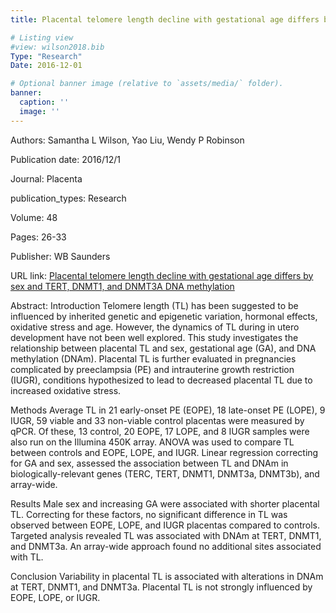 ```yaml
---
title: Placental telomere length decline with gestational age differs by sex and TERT, DNMT1, and DNMT3A DNA methylation

# Listing view
#view: wilson2018.bib
Type: "Research"
Date: 2016-12-01

# Optional banner image (relative to `assets/media/` folder).
banner:
  caption: ''
  image: ''
---
```

Authors: Samantha L Wilson, Yao Liu, Wendy P Robinson

Publication date: 2016/12/1

Journal: Placenta

publication_types: Research

Volume: 48

Pages: 26-33

Publisher: WB Saunders

URL link: [Placental telomere length decline with gestational age differs by sex and TERT, DNMT1, and DNMT3A DNA methylation](https://www.sciencedirect.com/science/article/pii/S0143400416305392)

Abstract: Introduction
Telomere length (TL) has been suggested to be influenced by inherited genetic and epigenetic variation, hormonal effects, oxidative stress and age. However, the dynamics of TL during in utero development have not been well explored. This study investigates the relationship between placental TL and sex, gestational age (GA), and DNA methylation (DNAm). Placental TL is further evaluated in pregnancies complicated by preeclampsia (PE) and intrauterine growth restriction (IUGR), conditions hypothesized to lead to decreased placental TL due to increased oxidative stress.

Methods
Average TL in 21 early-onset PE (EOPE), 18 late-onset PE (LOPE), 9 IUGR, 59 viable and 33 non-viable control placentas were measured by qPCR. Of these, 13 control, 20 EOPE, 17 LOPE, and 8 IUGR samples were also run on the Illumina 450K array. ANOVA was used to compare TL between controls and EOPE, LOPE, and IUGR. Linear regression correcting for GA and sex, assessed the association between TL and DNAm in biologically-relevant genes (TERC, TERT, DNMT1, DNMT3a, DNMT3b), and array-wide.

Results
Male sex and increasing GA were associated with shorter placental TL. Correcting for these factors, no significant difference in TL was observed between EOPE, LOPE, and IUGR placentas compared to controls. Targeted analysis revealed TL was associated with DNAm at TERT, DNMT1, and DNMT3a. An array-wide approach found no additional sites associated with TL.

Conclusion
Variability in placental TL is associated with alterations in DNAm at TERT, DNMT1, and DNMT3a. Placental TL is not strongly influenced by EOPE, LOPE, or IUGR.